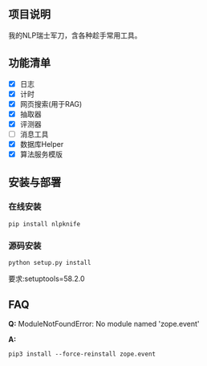 <!--
 * @Description: aka.zhp
 * @Version: 0.0.1
 * @Author: aka.zhp
 * @Date: 2024-01-04 23:38:05
 * @LastEditTime: 2024-04-23 10:43:14
-->
## 项目说明

我的NLP瑞士军刀，含各种趁手常用工具。

## 功能清单

- [x] 日志
- [x] 计时
- [x] 网页搜索(用于RAG)
- [x] 抽取器
- [x] 评测器
- [ ] 消息工具
- [x] 数据库Helper
- [x] 算法服务模版

## 安装与部署
### 在线安装

```shell
pip install nlpknife
```
### 源码安装

```shell
python setup.py install
```

要求:setuptools=58.2.0


## FAQ

**Q:**  ModuleNotFoundError: No module named 'zope.event'

**A:**
```
pip3 install --force-reinstall zope.event
```